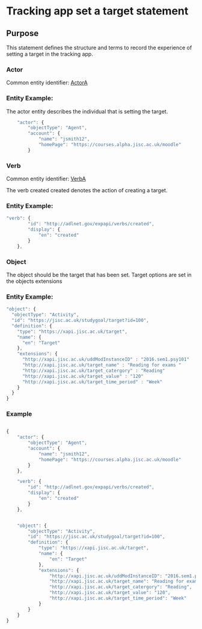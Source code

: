 # Tracking app set a target statement

## Purpose
This statement defines the structure and terms to record the experience of setting a target in the tracking app. 

### Actor
Common entity identifier: [ActorA](/common_structures.md#actora)

### Entity Example:
The actor entity describes the individual that is setting the target.


``` Javascript
    "actor": {
        "objectType": "Agent",
        "account": {
            "name": "jsmith12",
            "homePage": "https://courses.alpha.jisc.ac.uk/moodle"
        }

```


### Verb
Common entity identifier: [VerbA](/common_structures.md#verba)

The verb created created denotes the action of creating a target.

### Entity Example:

``` javascript
"verb": {
        "id": "http://adlnet.gov/expapi/verbs/created",
        "display": {
            "en": "created"
        }
    },
```

### Object

The object should be the target that has been set. Target options are set in the objects extensions

### Entity Example:

``` javascript
"object": {
  "objectType": "Activity",
  "id": "https://jisc.ac.uk/studygoal/target?id=100",
  "definition": {
    "type": "https://xapi.jisc.ac.uk/target",
    "name": {
      "en": "Target"
    },
    "extensions": {
      "http://xapi.jisc.ac.uk/uddModInstanceID" : "2016.sem1.psy101"
      "http://xapi.jisc.ac.uk/target_name" : "Reading for exams "
      "http://xapi.jisc.ac.uk/target_catergory" : "Reading"
      "http://xapi.jisc.ac.uk/target_value" : "120"
      "http://xapi.jisc.ac.uk/target_time_period" : "Week"	
    }
  }
}

```


### Example

``` javascript

{
	"actor": {
		"objectType": "Agent",
		"account": {
			"name": "jsmith12",
			"homePage": "https://courses.alpha.jisc.ac.uk/moodle"
		}
	},

	"verb": {
		"id": "http://adlnet.gov/expapi/verbs/created",
		"display": {
			"en": "created"
		}
	},


	"object": {
		"objectType": "Activity",
		"id": "https://jisc.ac.uk/studygoal/target?id=100",
		"definition": {
			"type": "https://xapi.jisc.ac.uk/target",
			"name": {
				"en": "Target"
			},
			"extensions": {
				"http://xapi.jisc.ac.uk/uddModInstanceID": "2016.sem1.psy101",
				"http://xapi.jisc.ac.uk/target_name": "Reading for exams ",
				"http://xapi.jisc.ac.uk/target_catergory": "Reading",
				"http://xapi.jisc.ac.uk/target_value": "120",
				"http://xapi.jisc.ac.uk/target_time_period": "Week"
			}
		}
	}
}

```
